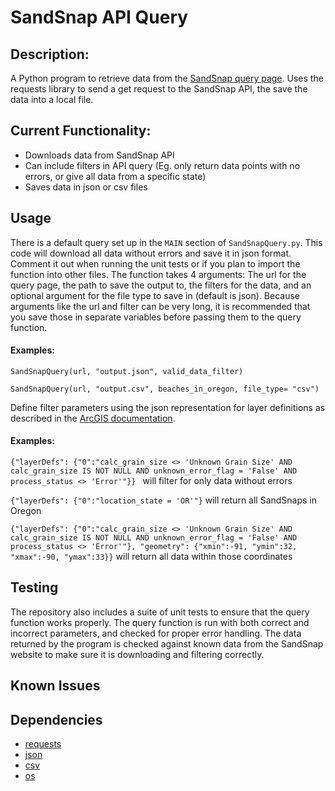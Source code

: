 
# SandSnap API Query

## Description:
 
A Python program to retrieve data from the [SandSnap query page](https://services6.arcgis.com/rZL2YPlohtwSQBWu/arcgis/rest/services/survey123_402b0c9d9dfe4bcc8b4b7d6873c710fe_fieldworker/FeatureServer/query). Uses the requests library to send a get request to the SandSnap API, the save the data into a local file.

## Current Functionality:
  
  - Downloads data from SandSnap API
  - Can include filters in API query (Eg. only return data points with no errors, or give all data from a specific state)
  - Saves data in json or csv files

## Usage

There is a default query set up in the `MAIN` section of `SandSnapQuery.py`. This code will download all data without errors and save it in json format. Comment it out when running the unit tests or if you 
plan to import the function into other files. The function takes 4 arguments: The url for the query page, the path to save the output to, the filters for the data, and an optional argument for the file type
to save in (default is json). Because arguments like the url and filter can be very long, it is recommended that you save those in separate variables before passing them to the query function.

#### Examples: 

`SandSnapQuery(url, "output.json", valid_data_filter)`

`SandSnapQuery(url, "output.csv", beaches_in_oregon, file_type= "csv")`

Define filter parameters using the json representation for layer definitions as described in the [ArcGIS documentation](https://developers.arcgis.com/rest/services-reference/enterprise/query-feature-service/#request-parameters).

#### Examples:

`{"layerDefs": {"0":"calc_grain_size <> 'Unknown Grain Size' AND calc_grain_size IS NOT NULL AND unknown_error_flag = 'False' AND process_status <> 'Error'"}} ` will filter for only data without errors

`{"layerDefs": {"0":"location_state = 'OR'"}` will return all SandSnaps in Oregon

`{"layerDefs": {"0":"calc_grain_size <> 'Unknown Grain Size' AND calc_grain_size IS NOT NULL AND unknown_error_flag = 'False' AND process_status <> 'Error'"},
  "geometry": {"xmin":-91, "ymin":32, "xmax":-90, "ymax":33}}` will return all data within those coordinates

## Testing
  
The repository also includes a suite of unit tests to ensure that the query function works properly. The query function is run with both correct and incorrect parameters, and checked for proper error handling. 
The data returned by the program is checked against known data from the SandSnap website to make sure it is downloading and filtering correctly.

## Known Issues

## Dependencies

  - [requests](https://pypi.org/project/requests/)
  - [json](https://docs.python.org/3/library/json.html)
  - [csv](https://docs.python.org/3/library/csv.html)
  - [os](https://docs.python.org/3/library/os.html)
